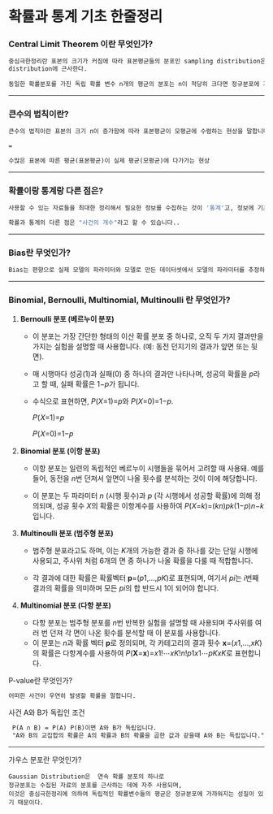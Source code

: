 # 확률과 통계 기초 한줄정리

### Central Limit Theorem 이란 무엇인가?

```markdown
중심극한정리란 표본의 크기가 커짐에 따라 표본평균들의 분포인 sampling distribution은 normal
distribution에 근사한다.
	
동일한 확률분포를 가진 독립 확률 변수 n개의 평균의 분포는 n이 적당히 크다면 정규분포에 가까워진다는 정리
```
---
### 큰수의 법칙이란?

```markdown
큰수의 법칙이란 표본의 크기 n이 증가함에 따라 표본평균이 모평균에 수렴하는 현상을 말합니다.

= 

수많은 표본에 따른 평균(표본평균)이 실제 평균(모평균)에 다가가는 현상
```
---
### 확률이랑 통계랑 다른 점은?

```makefile
사용할 수 있는 자료들을 최대한 정리해서 필요한 정보를 수집하는 것이 '통계'고, 정보에 기초해서 계산하고 그것을 판단의 근거로 삼는 것이 '확률'입니다.

확률과 통계의 다른 점은 "사건의 개수"라고 할 수 있습니다..
```
---
### Bias란 무엇인가?

```markdown
Bias는 편향으로 실제 모델의 파라미터와 모델로 만든 데이터셋에서 모델의 파라미터를 추정하고 평균을 낸 값의 차이로 머신러닝에서 사용됩니다.
```
---

### Binomial, Bernoulli, Multinomial, Multinoulli 란 무엇인가?

1. **Bernoulli 분포 (베르누이 분포)**
    - 이 분포는 가장 간단한 형태의 이산 확률 분포 중 하나로, 오직 두 가지 결과만을 가지는 실험을 설명할 때 사용합니다.  (예: 동전 던지기의 결과가 앞면 또는 뒷면).
    - 매 시행마다 성공(1)과 실패(0) 중 하나의 결과만 나타나며, 성공의 확률을 *p*라고 할 때, 실패 확률은 1−*p*가 됩니다.
        
    - 수식으로 표현하면, 
    *P*(*X*=1)=*p*와 *P*(*X*=0)=1−*p*.
        
        𝑃(𝑋=1)=𝑝
        
        𝑃(𝑋=0)=1−𝑝
        

1. **Binomial 분포 (이항 분포)**
    - 이항 분포는 일련의 독립적인 베르누이 시행들을 묶어서 고려할 때 사용돼. 예를 들어, 동전을 *n*번 던져서 앞면이 나올 횟수를 분석하는 것이 이에 해당합니다.

    - 이 분포는 두 파라미터 *n* (시행 횟수)과 *p* (각 시행에서 성공할 확률)에 의해 정의되며, 성공 횟수 *X*의 확률은 이항계수를 사용하여 *P*(*X*=*k*)=(*kn*)*pk*(1−*p*)*n*−*k*입니다.

2. **Multinoulli 분포 (범주형 분포)**
    - 범주형 분포라고도 하며, 이는 *K*개의 가능한 결과 중 하나를 갖는 단일 시행에 사용되고, 주사위 처럼 6개의 면 중 하나가 나올 확률을 다룰 때 적합합니다.

    - 각 결과에 대한 확률은 확률벡터 **p**=(*p*1,…,*pK*)로 표현되며, 여기서 *pi*는 *i*번째 결과의 확률을 의미하며 모든 *pi*의 합 반드시 1이 되어야 합니다.

3. **Multinomial 분포 (다항 분포)**
    - 다항 분포는 범주형 분포를 *n*번 반복한 실험을 설명할 때 사용되며 주사위를 여러 번 던져 각 면이 나온 횟수를 분석할 때 이 분포를 사용합니다.
    - 이 분포는 *n*과 확률 벡터 **p**로 정의되며, 각 카테고리의 결과 횟수 **x**=(*x*1,…,*xK*)의 확률은 다항계수를 사용하여 *P*(**X**=**x**)=*x*1!⋯*xK*!*n*!*p*1*x*1⋯*pKxK*로 표현합니다.

P-value란 무엇인가?
```makefile
어떠한 사건이 우연히 발생할 확률을 말합니다.
```

사건 A와 B가 독립인 조건
```markdown
 P(A ∩ B) = P(A) P(B)이면 A와 B가 독립입니다.
 "A와 B의 교집합의 확률은 A의 확률과 B의 확률을 곱한 값과 같을때 A와 B는 독립입니다."
```

---

가우스 분포란 무엇인가?
```
Gaussian Distribution은  연속 확률 분포의 하나로
정규분포는 수집된 자료의 분포를 근사하는 데에 자주 사용되며,
이것은 중심극한정리에 의하여 독립적인 확률변수들의 평균은 정규분포에 가까워지는 성질이 있기 때문이다.
```